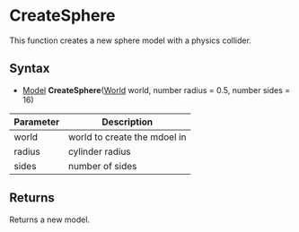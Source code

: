 # CreateSphere

This function creates a new sphere model with a physics collider.

## Syntax

- [Model](Model.md) **CreateSphere**([World](World.md) world, number radius = 0.5, number sides = 16)

| Parameter | Description |
|--|--|
| world | world to create the mdoel in |
| radius | cylinder radius |
| sides | number of sides |

## Returns 

Returns a new model.

